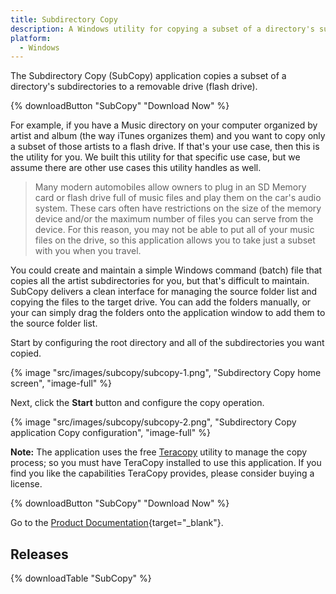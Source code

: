 ```yaml
---
title: Subdirectory Copy
description: A Windows utility for copying a subset of a directory's subdirectories to a removable drive.
platform: 
  - Windows
---
```


The Subdirectory Copy (SubCopy) application copies a subset of a directory's subdirectories to a removable drive (flash drive). 

{% downloadButton "SubCopy" "Download Now" %}

For example, if you have a Music directory on your computer organized by artist and album (the way iTunes organizes them) and you want to copy only a subset of those artists to a flash drive. If that's your use case, then this is the utility for you. We built this utility for that specific use case, but we assume there are other use cases this utility handles as well. 

> Many modern automobiles allow owners to plug in an SD Memory card or flash drive full of music files and play them on the car's audio system. These cars often have restrictions on the size of the memory device and/or the maximum number of files you can serve from the device. For this reason, you may not be able to put all of your music files on the drive, so this application allows you to take just a subset with you when you travel.

You could create and maintain a simple Windows command (batch) file that copies all the artist subdirectories for you, but that's difficult to maintain. SubCopy delivers a clean interface for managing the source folder list and copying the files to the target drive. You can add the folders manually, or your can simply drag the folders onto the application window to add them to the source folder list.

Start by configuring the root directory and all of the subdirectories you want copied.

{% image "src/images/subcopy/subcopy-1.png", "Subdirectory Copy home screen", "image-full" %}

Next, click the **Start** button and configure the copy operation.

{% image "src/images/subcopy/subcopy-2.png", "Subdirectory Copy application Copy configuration", "image-full" %}

**Note:** The application uses the free [Teracopy](https://www.codesector.com/teracopy) utility to manage the copy process; so you must have TeraCopy installed to use this application. If you find you like the capabilities TeraCopy provides, please consider buying a license.

{% downloadButton "SubCopy" "Download Now" %}

Go to the [Product Documentation](https://docs.fumblydiddle.com/subcopy/){target="_blank"}.

## Releases

{% downloadTable "SubCopy" %}
